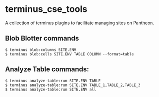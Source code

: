 # terminus_cse_tools
A collection of terminus plugins to facilitate managing sites on Pantheon.

## Blob Blotter commands

```
$ terminus blob:columns SITE.ENV
$ terminus blob:cells SITE.ENV TABLE COLUMN --format=table
```

## Analyze Table commands:

```
$ terminus analyze-table:run SITE.ENV TABLE
$ terminus analyze-table:run SITE.ENV TABLE_1,TABLE_2,TABLE_3
$ terminus analyze-table:run SITE.ENV all
```